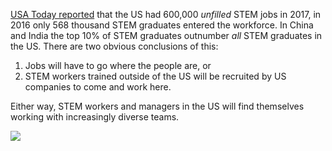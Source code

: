 [USA Today reported][stem-jobs-unfilled] that the US had 600,000 *unfilled* STEM jobs in 2017, in 2016 only 568 thousand STEM graduates entered the workforce. In China and India the top 10% of STEM graduates outnumber *all* STEM graduates in the US. There are two obvious conclusions of this:

1. Jobs will have to go where the people are, or
2. STEM workers trained outside of the US will be recruited by US companies to come and work here.

Either way, STEM workers and managers in the US will find themselves working with increasingly diverse teams.

![][stem-grads]

[stem-grads]: <assets/Recent-STEM-grads-by-country-2016.jpg>
[stem-jobs-unfilled]: <https://www.usatoday.com/story/tech/talkingtech/2017/06/30/u-s-needs-more-stem-jobs-compete-study/442801001/>
